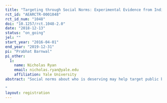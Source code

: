 ```yaml
---
title: "Targeting through Social Norms: Experimental Evidence from India's #GiveItUp Campaign"
rct_id: "AEARCTR-0001048"
rct_id_num: "1048"
doi: "10.1257/rct.1048-2.0"
date: "2018-12-13"
status: "on_going"
jel: ""
start_year: "2016-04-01"
end_year: "2019-12-31"
pi: "Prabhat Barnwal"
pi_other:
  1:
    name: Nicholas Ryan
    email: nicholas.ryan@yale.edu
    affiliation: Yale University
abstract: "Social norms about who is deserving may help target public benefits, by making sure people in need receive benefits or by excluding people with lesser need to reduce program costs. The Government of India launched a campaign to use norms to improve the targeting of a cooking gas subsidy used by 220 million beneficiary households. The campaign, called Give It Up, asks beneficiary households to voluntarily forfeit cooking gas subsidies so the money can be used to subsidize the poor instead. We propose a field experiment to test the efficacy of self-targeting as a policy instrument and to measure whether the campaign induces spillovers in giving across households. The main policy outcome, usage of the cooking gas subsidy, is measured with high-quality administrative data in a sample of 1.2 million gas-using households. The cluster-randomized design will provide the first experimental estimates of the strength of spillover effects in charitable giving.
"
layout: registration
---
```


